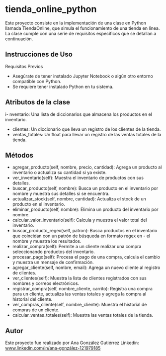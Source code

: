 # tienda_online_python

Este proyecto consiste en la implementación de una clase en Python llamada TiendaOnline, que simula el funcionamiento de una tienda en línea. La clase cumple con una serie de requisitos específicos que se detallan a continuación.

## Instrucciones de Uso
Requisitos Previos
- Asegúrate de tener instalado Jupyter Notebook o algún otro entorno compatible con Python.
- Se requiere tener instalado Python en tu sistema. 

## Atributos de la clase
i- nventario: Una lista de diccionarios que almacena los productos en el inventario.
- clientes: Un diccionario que lleva un registro de los clientes de la tienda.
- ventas_totales: Un float para llevar un registro de las ventas totales de la tienda.

## Métodos
- agregar_producto(self, nombre, precio, cantidad): Agrega un producto al inventario o actualiza su cantidad si ya existe.
- ver_inventario(self): Muestra el inventario de productos con sus detalles.
- buscar_producto(self, nombre): Busca un producto en el inventario por nombre y muestra sus detalles si se encuentra.
- actualizar_stock(self, nombre, cantidad): Actualiza el stock de un producto en el inventario.
- eliminar_producto(self, nombre): Elimina un producto del inventario por nombre.
- calcular_valor_inventario(self): Calcula y muestra el valor total del inventario.
- buscar_producto_regex(self, patron): Busca productos en el inventario que coincidan con un patrón de búsqueda en formato regex en - el nombre y muestra los resultados.
- realizar_compra(self): Permite a un cliente realizar una compra seleccionando productos del inventario.
- procesar_pago(self): Procesa el pago de una compra, calcula el cambio y muestra un mensaje de confirmación.
- agregar_cliente(self, nombre, email): Agrega un nuevo cliente al registro de clientes.
- ver_clientes(self): Muestra la lista de clientes registrados con sus nombres y correos electrónicos.
- registrar_compra(self, nombre_cliente, carrito): Registra una compra para un cliente, actualiza las ventas totales y agrega la   compra al historial del cliente.
- ver_compras_cliente(self, nombre_cliente): Muestra el historial de compras de un cliente.
- calcular_ventas_totales(self): Muestra las ventas totales de la tienda.

## Autor

Este proyecto fue realizado por Ana González Gutiérrez
Linkedin:  www.linkedin.com/in/ana-gonzález-121979185